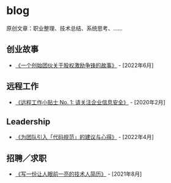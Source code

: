 # blog
原创文章：职业整理、技术总结、系统思考、……

## 创业故事
- [《一个创始团伙关于股权激励争锋的故事》](blog/一个创始团伙关于股权激励争锋的故事.md) - [2022年6月]


## 远程工作
- [《远程工作小贴士 No. 1: 请关注企业信息安全》](blog/remote-tips-security.adoc) - [2020年2月]


## Leadership
- [《为团队引入「代码规范」的建议与心得》](blog/introduce-code-style-to-a-team.md) - [2022年4月]


## 招聘／求职
- [《写一份让人眼前一亮的技术人简历》](blog/write-a-nice-resume.md) - [2021年8月]

